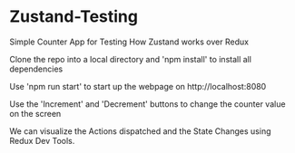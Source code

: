 # Zustand-Testing
Simple Counter App for Testing How Zustand works over Redux


Clone the repo into a local directory and 'npm install' to install all dependencies

Use 'npm run start' to start up the webpage on http://localhost:8080


Use the 'Increment' and 'Decrement' buttons to change the counter value on the screen

We can visualize the Actions dispatched and the State Changes using Redux Dev Tools.